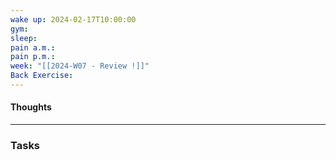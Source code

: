 ```yaml
---
wake up: 2024-02-17T10:00:00
gym: 
sleep: 
pain a.m.: 
pain p.m.: 
week: "[[2024-W07 - Review !]]"
Back Exercise: 
---
```

#### Thoughts





-----
### Tasks 
